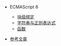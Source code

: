 <!--
 * @Description: In User Settings Edit
 * @Author: your name
 * @Date: 2019-07-31 20:55:21
 * @LastEditTime: 2019-08-01 10:21:10
 * @LastEditors: Please set LastEditors
 -->

- ECMAScript 6
    - [块级绑定](/block.md)
    - [字符串与正则表达式](/stringAndRegExp.md)
    - [函数](/fun.md)

- [参考文章](README.md)